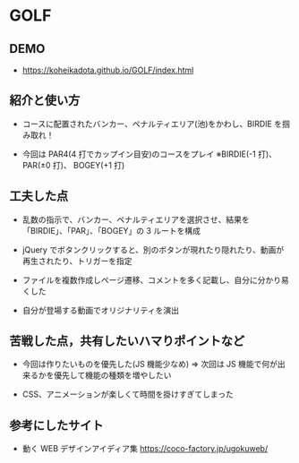 # GOLF

## DEMO

- https://koheikadota.github.io/GOLF/index.html

## 紹介と使い方

- コースに配置されたバンカー、ペナルティエリア(池)をかわし、BIRDIE を掴み取れ！

- 今回は PAR4(4 打でカップイン目安)のコースをプレイ ※BIRDIE(-1 打)、 PAR(±0 打)、 BOGEY(+1 打)

## 工夫した点

- 乱数の指示で、バンカー、ペナルティエリアを選択させ、結果を「BIRDIE」、「PAR」、「BOGEY」の 3 ルートを構成

- jQuery でボタンクリックすると、別のボタンが現れたり隠れたり、動画が再生されたり、トリガーを指定

- ファイルを複数作成しページ遷移、コメントを多く記載し、自分に分かり易くした

- 自分が登場する動画でオリジナリティを演出

## 苦戦した点，共有したいハマりポイントなど

- 今回は作りたいものを優先した(JS 機能少なめ) ⇒ 次回は JS 機能で何が出来るかを優先して機能の種類を増やしたい

- CSS、アニメーションが楽しくて時間を掛けすぎてしまった

## 参考にしたサイト

- 動く WEB デザインアイディア集 https://coco-factory.jp/ugokuweb/
